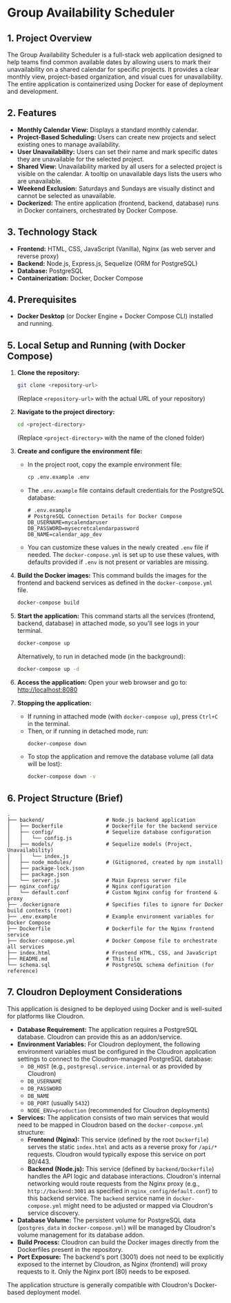 # Group Availability Scheduler

## 1. Project Overview

The Group Availability Scheduler is a full-stack web application designed to help teams find common available dates by allowing users to mark their unavailability on a shared calendar for specific projects. It provides a clear monthly view, project-based organization, and visual cues for unavailability. The entire application is containerized using Docker for ease of deployment and development.

## 2. Features

*   **Monthly Calendar View:** Displays a standard monthly calendar.
*   **Project-Based Scheduling:** Users can create new projects and select existing ones to manage availability.
*   **User Unavailability:** Users can set their name and mark specific dates they are unavailable for the selected project.
*   **Shared View:** Unavailability marked by all users for a selected project is visible on the calendar. A tooltip on unavailable days lists the users who are unavailable.
*   **Weekend Exclusion:** Saturdays and Sundays are visually distinct and cannot be selected as unavailable.
*   **Dockerized:** The entire application (frontend, backend, database) runs in Docker containers, orchestrated by Docker Compose.

## 3. Technology Stack

*   **Frontend:** HTML, CSS, JavaScript (Vanilla), Nginx (as web server and reverse proxy)
*   **Backend:** Node.js, Express.js, Sequelize (ORM for PostgreSQL)
*   **Database:** PostgreSQL
*   **Containerization:** Docker, Docker Compose

## 4. Prerequisites

*   **Docker Desktop** (or Docker Engine + Docker Compose CLI) installed and running.

## 5. Local Setup and Running (with Docker Compose)

1.  **Clone the repository:**
    ```bash
    git clone <repository-url>
    ```
    (Replace `<repository-url>` with the actual URL of your repository)

2.  **Navigate to the project directory:**
    ```bash
    cd <project-directory>
    ```
    (Replace `<project-directory>` with the name of the cloned folder)

3.  **Create and configure the environment file:**
    *   In the project root, copy the example environment file:
        ```bash
        cp .env.example .env
        ```
    *   The `.env.example` file contains default credentials for the PostgreSQL database:
        ```env
        # .env.example
        # PostgreSQL Connection Details for Docker Compose
        DB_USERNAME=mycalendaruser
        DB_PASSWORD=mysecretcalendarpassword
        DB_NAME=calendar_app_dev
        ```
    *   You can customize these values in the newly created `.env` file if needed. The `docker-compose.yml` is set up to use these values, with defaults provided if `.env` is not present or variables are missing.

4.  **Build the Docker images:**
    This command builds the images for the frontend and backend services as defined in the `docker-compose.yml` file.
    ```bash
    docker-compose build
    ```

5.  **Start the application:**
    This command starts all the services (frontend, backend, database) in attached mode, so you'll see logs in your terminal.
    ```bash
    docker-compose up
    ```
    Alternatively, to run in detached mode (in the background):
    ```bash
    docker-compose up -d
    ```

6.  **Access the application:**
    Open your web browser and go to:
    [http://localhost:8080](http://localhost:8080)

7.  **Stopping the application:**
    *   If running in attached mode (with `docker-compose up`), press `Ctrl+C` in the terminal.
    *   Then, or if running in detached mode, run:
        ```bash
        docker-compose down
        ```
    *   To stop the application and remove the database volume (all data will be lost):
        ```bash
        docker-compose down -v
        ```

## 6. Project Structure (Brief)

```
.
├── backend/                    # Node.js backend application
│   ├── Dockerfile              # Dockerfile for the backend service
│   ├── config/                 # Sequelize database configuration
│   │   └── config.js
│   ├── models/                 # Sequelize models (Project, Unavailability)
│   │   └── index.js
│   ├── node_modules/           # (Gitignored, created by npm install)
│   ├── package-lock.json
│   ├── package.json
│   └── server.js               # Main Express server file
├── nginx_config/               # Nginx configuration
│   └── default.conf            # Custom Nginx config for frontend & proxy
├── .dockerignore               # Specifies files to ignore for Docker build contexts (root)
├── .env.example                # Example environment variables for Docker Compose
├── Dockerfile                  # Dockerfile for the Nginx frontend service
├── docker-compose.yml          # Docker Compose file to orchestrate all services
├── index.html                  # Frontend HTML, CSS, and JavaScript
├── README.md                   # This file
└── schema.sql                  # PostgreSQL schema definition (for reference)
```

## 7. Cloudron Deployment Considerations

This application is designed to be deployed using Docker and is well-suited for platforms like Cloudron.

*   **Database Requirement:** The application requires a PostgreSQL database. Cloudron can provide this as an addon/service.
*   **Environment Variables:** For Cloudron deployment, the following environment variables must be configured in the Cloudron application settings to connect to the Cloudron-managed PostgreSQL database:
    *   `DB_HOST` (e.g., `postgresql.service.internal` or as provided by Cloudron)
    *   `DB_USERNAME`
    *   `DB_PASSWORD`
    *   `DB_NAME`
    *   `DB_PORT` (usually `5432`)
    *   `NODE_ENV=production` (recommended for Cloudron deployments)
*   **Services:** The application consists of two main services that would need to be mapped in Cloudron based on the `docker-compose.yml` structure:
    *   **Frontend (Nginx):** This service (defined by the root `Dockerfile`) serves the static `index.html` and acts as a reverse proxy for `/api/*` requests. Cloudron would typically expose this service on port 80/443.
    *   **Backend (Node.js):** This service (defined by `backend/Dockerfile`) handles the API logic and database interactions. Cloudron's internal networking would route requests from the Nginx proxy (e.g., `http://backend:3001` as specified in `nginx_config/default.conf`) to this backend service. The `backend` service name in `docker-compose.yml` might need to be adjusted or mapped via Cloudron's service discovery.
*   **Database Volume:** The persistent volume for PostgreSQL data (`postgres_data` in `docker-compose.yml`) will be managed by Cloudron's volume management for its database addon.
*   **Build Process:** Cloudron can build the Docker images directly from the Dockerfiles present in the repository.
*   **Port Exposure:** The backend's port (3001) does not need to be explicitly exposed to the internet by Cloudron, as Nginx (frontend) will proxy requests to it. Only the Nginx port (80) needs to be exposed.

The application structure is generally compatible with Cloudron's Docker-based deployment model.
